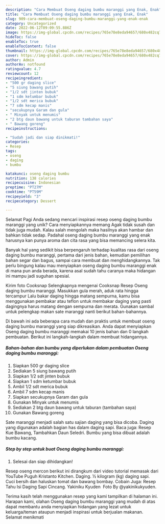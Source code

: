 ```yaml
---
description: "Cara Membuat Oseng daging bumbu maranggi yang Enak, Enak"
title: "Cara Membuat Oseng daging bumbu maranggi yang Enak, Enak"
slug: 909-cara-membuat-oseng-daging-bumbu-maranggi-yang-enak-enak
category: Uncategorized
date: 2022-06-12T09:09:55.886Z
image: https://img-global.cpcdn.com/recipes/765e78e8eda94657/680x482cq70/oseng-daging-bumbu-maranggi-foto-resep-utama.jpg
hideToc: false
enableToc: true
enableTocContent: false
thumbnail: https://img-global.cpcdn.com/recipes/765e78e8eda94657/680x482cq70/oseng-daging-bumbu-maranggi-foto-resep-utama.jpg
cover: https://img-global.cpcdn.com/recipes/765e78e8eda94657/680x482cq70/oseng-daging-bumbu-maranggi-foto-resep-utama.jpg
author: Admin
authorAv: notfound
ratingvalue: 4.7
reviewcount: 12
recipeingredient:
- "500 gr daging slice"
- "5 siung bawang putih"
- "1/2 sdt jinten bubuk"
- "1 sdm ketumbar bubuk"
- "1/2 sdt merica bubuk"
- "7 sdm kecap manis"
- "secukupnya Garam dan gula"
- " Minyak untuk menumis"
- "2 btg daun bawang untuk taburan tambahan saya"
- " Bawang goreng"
recipeinstructions:

- "Sudah jadi dan siap dinikmati!"
categories:
- Resep
tags:
- oseng
- daging
- bumbu

katakunci: oseng daging bumbu 
nutrition: 138 calories
recipecuisine: Indonesian
preptime: "PT27M"
cooktime: "PT59M"
recipeyield: "3"
recipecategory: Dessert

---
```



Selamat Pagi Anda sedang mencari inspirasi resep oseng daging bumbu maranggi yang unik? Cara menyiapkannya memang Agak tidak susah dan tidak juga mudah. Kalau salah mengolah maka hasilnya akan hambar dan bahkan tidak sedap. Padahal oseng daging bumbu maranggi yang enak harusnya kan punya aroma dan cita rasa yang bisa memancing selera kita.


Banyak hal yang sedikit bisa berpengaruh terhadap kualitas rasa dari oseng daging bumbu maranggi, pertama dari jenis bahan, kemudian pemilihan bahan segar dan bagus, sampai cara membuat dan menghidangkannya. Tak perlu bingung kalau mau menyiapkan oseng daging bumbu maranggi enak di mana pun anda berada, karena asal sudah tahu caranya maka hidangan ini mampu jadi suguhan spesial.

Kirim foto Cooksnap Selengkapnya mengenai Cooksnap Resep Oseng daging bumbu maranggi. Masukkan gula merah, aduk rata hingga tercampur Lalu bakar daging hingga matang sempurna, kamu bisa menggunakan pembakar atau teflon untuk membakar daging yang pasti dagingnya harus matang dengan sempurna dan merata. Gunakan sambal untuk pelengkap makan sate maranggi nanti berikut bahan-bahannya.


Di bawah ini ada beberapa cara mudah dan praktis untuk membuat oseng daging bumbu maranggi yang siap dikreasikan. Anda dapat menyiapkan Oseng daging bumbu maranggi memakai 10 jenis bahan dan 0 langkah pembuatan. Berikut ini langkah-langkah dalam membuat hidangannya.

<!--inarticleads1-->

##### Bahan-bahan dan bumbu yang diperlukan dalam pembuatan Oseng daging bumbu maranggi:

1. Siapkan 500 gr daging slice
1. Sediakan 5 siung bawang putih
1. Siapkan 1/2 sdt jinten bubuk
1. Siapkan 1 sdm ketumbar bubuk
1. Ambil 1/2 sdt merica bubuk
1. Ambil 7 sdm kecap manis
1. Siapkan secukupnya Garam dan gula
1. Gunakan  Minyak untuk menumis
1. Sediakan 2 btg daun bawang untuk taburan (tambahan saya)
1. Gunakan  Bawang goreng


Sate maranggi menjadi salah satu sajian daging yang bisa dicoba. Daging yang digunakan adalah bagian has dalam daging sapi. Baca juga: Resep Kue Bawang, Tambahkan Daun Seledri. Bumbu yang bisa dibuat adalah bumbu kacang. 

<!--inarticleads2-->

##### Step by step untuk buat Oseng daging bumbu maranggi:


1. Selesai dan siap dihidangkan!

Resep oseng mercon berikut ini dirangkum dari video tutorial memasak dari YouTube Puguh Kristanto Kitchen. Daging. ½ kilogram (kg) daging sapi. Cuci bersih dan haluskan tomat dan bawang bombay. Cobain Juga: Resep Tahu Isi Daging Sapi Cincang. Yakiniku Kyuden ️ Foto By @yakinikukyuden. 

Terima kasih telah menggunakan resep yang kami tampilkan di halaman ini. Harapan kami, olahan Oseng daging bumbu maranggi yang mudah di atas dapat membantu anda menyiapkan hidangan yang lezat untuk keluarga/teman ataupun menjadi inspirasi untuk berjualan makanan. Selamat menikmati
